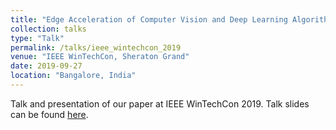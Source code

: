 ```yaml
---
title: "Edge Acceleration of Computer Vision and Deep Learning Algorithms using OpenCL"
collection: talks
type: "Talk"
permalink: /talks/ieee_wintechcon_2019
venue: "IEEE WinTechCon, Sheraton Grand"
date: 2019-09-27
location: "Bangalore, India"
---
```


Talk and presentation of our paper at IEEE WinTechCon 2019. Talk slides can be found [here](/files/talk_ieeewintechcon2019.pdf).
